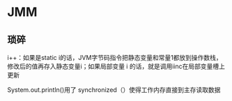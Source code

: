 # JMM

## 琐碎

i++：如果是static i的话，JVM字节码指令把静态变量和常量1都放到操作数栈，修改后的值再存入静态变量i；如果局部变量 i 的话，就是调用iinc在局部变量槽上更新



System.out.println()用了 synchronized（）使得工作内存直接到主存读取数据

